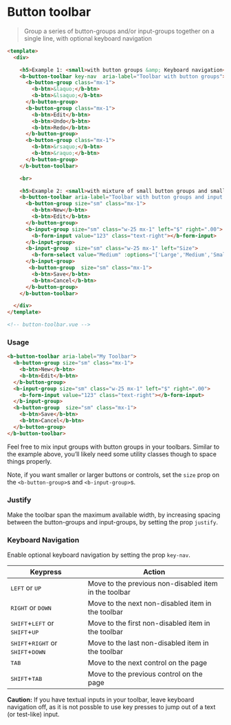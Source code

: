 # Button toolbar

> Group a series of button-groups and/or input-groups together on a single line, with optional keyboard navigation

```html
<template>
  <div>

    <h5>Example 1: <small>with button groups &amp; Keyboard navigation</small></h5>
    <b-button-toolbar key-nav  aria-label="Toolbar with button groups">
      <b-button-group class="mx-1">
        <b-btn>&laquo;</b-btn>
        <b-btn>&lsaquo;</b-btn>
      </b-button-group>
      <b-button-group class="mx-1">
        <b-btn>Edit</b-btn>
        <b-btn>Undo</b-btn>
        <b-btn>Redo</b-btn>
      </b-button-group>
      <b-button-group class="mx-1">
        <b-btn>&rsaquo;</b-btn>
        <b-btn>&raquo;</b-btn>
      </b-button-group>
    </b-button-toolbar>

    <br>

    <h5>Example 2: <small>with mixture of small button groups and small input groups</small></h5>
    <b-button-toolbar aria-label="Toolbar with button groups and input groups">
      <b-button-group size="sm" class="mx-1">
        <b-btn>New</b-btn>
        <b-btn>Edit</b-btn>
      </b-button-group>
      <b-input-group size="sm" class="w-25 mx-1" left="$" right=".00">
        <b-form-input value="123" class="text-right"></b-form-input>
      </b-input-group>
      <b-input-group  size="sm" class="w-25 mx-1" left="Size">
        <b-form-select value="Medium" :options="['Large','Medium','Small']"></b-form-select>
      </b-input-group>
       <b-button-group  size="sm" class="mx-1">
        <b-btn>Save</b-btn>
        <b-btn>Cancel</b-btn>
      </b-button-group>
    </b-button-toolbar>

  </div>
</template>

<!-- button-toolbar.vue -->
```

### Usage

```html
<b-button-toolbar aria-label="My Toolbar">
  <b-button-group size="sm" class="mx-1">
    <b-btn>New</b-btn>
    <b-btn>Edit</b-btn>
  </b-button-group>
  <b-input-group size="sm" class="w-25 mx-1" left="$" right=".00">
    <b-form-input value="123" class="text-right"></b-form-input>
  </b-input-group>
  <b-button-group  size="sm" class="mx-1">
    <b-btn>Save</b-btn>
    <b-btn>Cancel</b-btn>
  </b-button-group>
</b-button-toolbar>
```

Feel free to mix input groups with button groups in your toolbars.
Similar to the example above, you’ll likely need some utility classes
though to space things properly.

Note, if you want smaller or larger buttons or controls, set the `size`
prop on the `<b-button-group>`s and `<b-input-group>`s.

### Justify
Make the toolbar span the maximum available width, by increasing spacing between the
button-groups and input-groups, by setting the prop `justify`.

### Keyboard Navigation
Enable optional keyboard navigation by setting the prop `key-nav`.

| Keypress | Action
| -------- | ------
| <kbd>LEFT</kbd> or <kbd>UP</kbd> | Move to the previous non-disabled item in the toolbar
| <kbd>RIGHT</kbd> or <kbd>DOWN</kbd> | Move to the next non-disabled item in the toolbar
| <kbd>SHIFT</kbd>+<kbd>LEFT</kbd> or <kbd>SHIFT</kbd>+<kbd>UP</kbd> | Move to the first non-disabled item in the toolbar
| <kbd>SHIFT</kbd>+<kbd>RIGHT</kbd> or <kbd>SHIFT</kbd>+<kbd>DOWN</kbd> | Move to the last non-disabled item in the toolbar
| <kbd>TAB</kbd> | Move to the next control on the page
| <kbd>SHIFT</kbd>+<kbd>TAB</kbd> | Move to the previous control on the page

**Caution:** If you have textual inputs in your toolbar, leave keyboard navigation off,
as it is not possble to use key presses to jump out of a text (or test-like) input.



